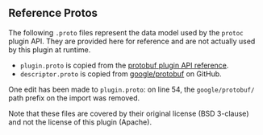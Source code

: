 ## Reference Protos

The following `.proto` files represent the data model used by the
`protoc` plugin API. They are provided here for reference and are not
actually used by this plugin at runtime.

  * `plugin.proto` is copied from the [protobuf plugin API reference][1].
  * `descriptor.proto` is copied from [google/protobuf][2] on GitHub.

  [1]: https://developers.google.com/protocol-buffers/docs/reference/cpp/google.protobuf.compiler.plugin.pb#
  [2]: https://github.com/google/protobuf/blob/master/src/google/protobuf/descriptor.proto

One edit has been made to `plugin.proto`: on line 54, the `google/protobuf/`
path prefix on the import was removed.

Note that these files are covered by their original license (BSD 3-clause)
and not the license of this plugin (Apache).
